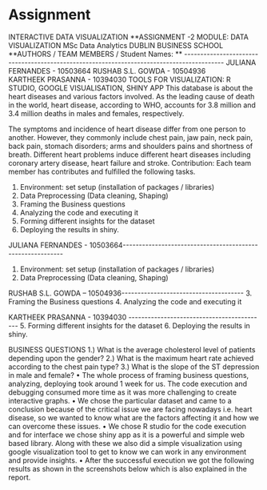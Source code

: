 # Assignment
INTERACTIVE DATA VISUALIZATION
**ASSIGNMENT -2
MODULE: DATA VISUALIZATION
MSc Data Analytics
DUBLIN BUSINESS SCHOOL
**AUTHORS / TEAM MEMBERS / Student Names: ** ------------------------------------------------------------------------------------------
JULIANA FERNANDES - 10503664
RUSHAB S.L. GOWDA - 10504936	
KARTHEEK PRASANNA - 10394030
TOOLS FOR VISUALIZATION: R STUDIO, GOOGLE VISUALISATION, SHINY APP
This database is about the heart diseases and various factors involved. As the leading cause of death in the world, heart disease, according to WHO, accounts for 3.8 million and 3.4 million deaths in males and females, respectively.

The symptoms and incidence of heart disease differ from one person to another. However, they commonly include chest pain, jaw pain, neck pain, back pain, stomach disorders; arms and shoulders pains and shortness of breath. Different heart problems induce different heart diseases including coronary artery disease, heart failure and stroke.
Contribution: Each team member has contributes and fulfilled the following tasks.
1. Environment: set setup (installation of packages / libraries)
2. Data Preprocessing (Data cleaning, Shaping)
3. Framing the Business questions 
4. Analyzing the code and executing it  
5. Forming different insights for the dataset
6. Deploying the results in shiny.




JULIANA FERNANDES - 10503664-----------------------------------------------------------
1. Environment: set setup (installation of packages / libraries)
2. Data Preprocessing (Data cleaning, Shaping)

RUSHAB S.L. GOWDA – 10504936--------------------------------------
3. Framing the Business questions 
4. Analyzing the code and executing it  

KARTHEEK PRASANNA - 10394030  -------------------------------------------
5. Forming different insights for the dataset
6. Deploying the results in shiny.

BUSINESS QUESTIONS
1.) What is the average cholesterol level of patients depending upon the gender?
2.) What is the maximum heart rate achieved according to the chest pain type?
3.) What is the slope of the ST depression in male and female?
•	The whole process of framing business questions, analyzing, deploying took around 1 week for us. The code execution and debugging consumed more time as it was more challenging to create interactive graphs.
•	We chose the particular dataset and came to a conclusion because of the critical issue we are facing nowadays i.e. heart disease, so we wanted to know what are the factors affecting it and how we can overcome these issues.
•	We chose R studio for the code execution and for interface we chose shiny app as it is a powerful and simple web based library. Along with these we also did a simple visualization using google visualization tool to get to know we can work in any environment and provide insights.
•	After the successful execution we got the following results as shown in the screenshots below which is also explained in the report.
